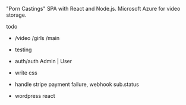 "Porn Castings" SPA with React and Node.js.
Microsoft Azure for video storage.

todo

- /video /girls /main
- testing
- auth/auth Admin | User
- write css

- handle stripe payment failure, webhook sub.status
- wordpress react
